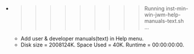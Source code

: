 * >>>>>>>>> Running inst-min-win-jwm-help-manuals-text.sh ...
  * Add user & developer manuals(text) in Help menu.
  * Disk size = 2008124K. Space Used = 40K. Runtime = 00:00:00:00.
